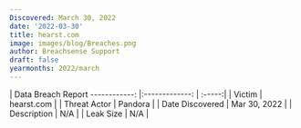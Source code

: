 ```yaml
---
Discovered: March 30, 2022
date: '2022-03-30'
title: hearst.com
image: images/blog/Breaches.png
author: Breachsense Support
draft: false
yearmonths: 2022/march
---
```



| Data Breach Report
------------:   |:-------------:    | :-----:|
| Victim    | hearst.com      | 
| Threat Actor    | Pandora      | 
| Date Discovered    | Mar 30, 2022      | 
| Description    | N/A      | 
| Leak Size    | N/A      | 


